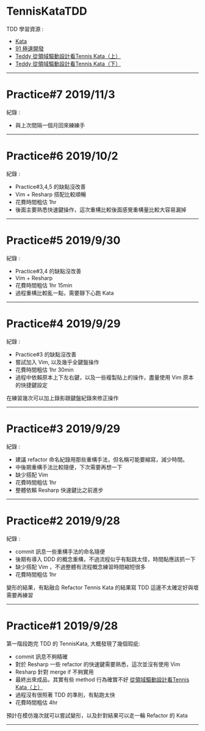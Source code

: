 # TennisKataTDD
TDD 學習資源 :
* [Kata](http://codingdojo.org/kata/Tennis/)
* [91 極速開發](https://www.youtube.com/watch?v=KX67BvNyiJE)
* [Teddy 從領域驅動設計看Tennis Kata（上）](http://teddy-chen-tw.blogspot.com/2019/02/tennis-kata.html)
* [Teddy 從領域驅動設計看Tennis Kata（下）](http://teddy-chen-tw.blogspot.com/2019/02/tennis-kata_26.html)


---

# Practice#7 2019/11/3
紀錄 : 
* 與上次間隔一個月回來練練手

---

# Practice#6 2019/10/2
紀錄 : 
* Practice#3,4,5 的缺點沒改善
* Vim + Resharp 搭配比較順暢
* 花費時間粗估 1hr
* 後面主要熟悉快速鍵操作，這次重構比較後面感覺重構量比較大容易漏掉

---

# Practice#5 2019/9/30
紀錄 : 
* Practice#3,4 的缺點沒改善
* Vim + Resharp 
* 花費時間粗估 1hr 15min
* 過程重構比較亂一點，需要靜下心跑 Kata

---

# Practice#4 2019/9/29
紀錄 : 
* Practice#3 的缺點沒改善
* 嘗試加入 Vim, 以及幾乎全鍵盤操作
* 花費時間粗估 1hr 30min
* 過程中依賴原本上下左右鍵，以及一些複製貼上的操作，盡量使用 Vim 原本的快捷鍵設定

在練習幾次可以加上錄影跟鍵盤紀錄來修正操作

---

# Practice#3 2019/9/29
紀錄 : 
* 建議 refactor 命名紀錄用那些重構手法，但名稱可能要縮寫，減少時間。
* 中後期重構手法比較隨便，下次需要再想一下
* 缺少搭配 Vim
* 花費時間粗估 1hr 
* 整體依賴 Resharp 快速鍵比之前進步

---

# Practice#2 2019/9/28
紀錄 : 
* commit 訊息一些重構手法的命名隨便
* 後期有導入 DDD 的概念重構，不過流程似乎有點跳太怪，時間點應該抓一下
* 缺少搭配 Vim ，不過整體有流程概念練習時間縮短很多
* 花費時間粗估 1hr 

變形的結果，有點融合 Refactor Tennis Kata 的結果寫 TDD 這邊不太確定好與壞需要再練習

---
# Practice#1 2019/9/28
第一階段跑完 TDD 的 TennisKata, 大概發現了幾個瑕疵:
* commit 訊息不夠精確
* 對於 Resharp 一些 refactor 的快速鍵需要熟悉，這次並沒有使用 Vim 
* Resharp 針對 merge if 不夠實用
* 最終出來成品，其實有些 method 行為確實不好 [從領域驅動設計看Tennis Kata（上）](http://teddy-chen-tw.blogspot.com/2019/02/tennis-kata.html)
* 過程沒有很照著 TDD 的準則，有點跑太快
* 花費時間粗估 4hr

預計在模仿幾次就可以嘗試變形，以及針對結果可以走一輪 Refactor 的 Kata

---




